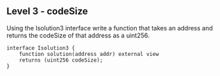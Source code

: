 ## Level 3 - codeSize
Using the Isolution3 interface write a function that takes an address and returns the codeSize of that address as a uint256.

    interface Isolution3 {
        function solution(address addr) external view 
        returns (uint256 codeSize);
    }
